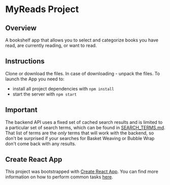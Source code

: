 # MyReads Project
## Overview
A bookshelf app that allows you to select and categorize books you have read, are currently reading, or want to read.

## Instructions
Clone or download the files. In case of downloading - unpack the files.  To launch the App you need to:

* install all project dependencies with `npm install`
* start the server with `npm start`

## Important
The backend API uses a fixed set of cached search results and is limited to a particular set of search terms, which can be found in [SEARCH_TERMS.md](SEARCH_TERMS.md). That list of terms are the _only_ terms that will work with the backend, so don't be surprised if your searches for Basket Weaving or Bubble Wrap don't come back with any results.

## Create React App

This project was bootstrapped with [Create React App](https://github.com/facebookincubator/create-react-app). You can find more information on how to perform common tasks [here](https://github.com/facebookincubator/create-react-app/blob/master/packages/react-scripts/template/README.md).